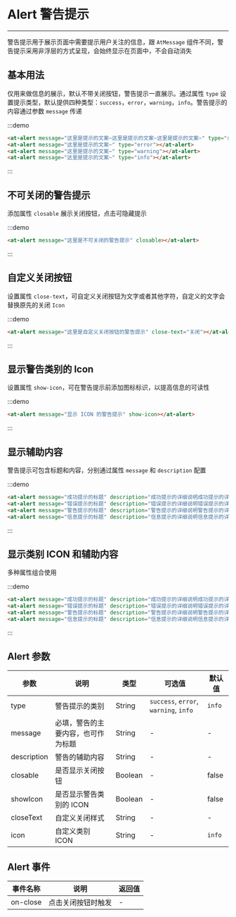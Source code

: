 
# Alert 警告提示

----

警告提示用于展示页面中需要提示用户关注的信息，跟 `AtMessage` 组件不同，警告提示采用非浮层的方式呈现，会始终显示在页面中，不会自动消失


## 基本用法

仅用来做信息的展示，默认不带关闭按钮，警告提示一直展示。通过属性 `type` 设置提示类型，默认提供四种类型：`success`，`error`，`warning`，`info`。警告提示的内容通过参数 `message` 传递

:::demo
```html
<at-alert message="这里是提示的文案~这里是提示的文案~这里是提示的文案~" type="success"></at-alert>
<at-alert message="这里是提示的文案~" type="error"></at-alert>
<at-alert message="这里是提示的文案~" type="warning"></at-alert>
<at-alert message="这里是提示的文案~" type="info"></at-alert>
```
:::


## 不可关闭的警告提示

添加属性 `closable` 展示关闭按钮，点击可隐藏提示

:::demo
```html
<at-alert message="这里是不可关闭的警告提示" closable></at-alert>
```
:::


## 自定义关闭按钮

设置属性 `close-text`，可自定义关闭按钮为文字或者其他字符，自定义的文字会替换原先的关闭 `Icon`

:::demo
```html
<at-alert message="这里是自定义关闭按钮的警告提示" close-text="关闭"></at-alert>
```
:::


## 显示警告类别的 Icon

设置属性 `show-icon`，可在警告提示前添加图标标识，以提高信息的可读性

:::demo
```html
<at-alert message="显示 ICON 的警告提示" show-icon></at-alert>
```
:::


## 显示辅助内容

警告提示可包含标题和内容，分别通过属性 `message` 和 `description` 配置

:::demo
```html
<at-alert message="成功提示的标题" description="成功提示的详细说明成功提示的详细说明成功提示的详细说明" type="success" closable></at-alert>
<at-alert message="错误提示的标题" description="错误提示的详细说明错误提示的详细说明错误提示的详细说明" type="error" closable></at-alert>
<at-alert message="警告提示的标题" description="警告提示的详细说明警告提示的详细说明警告提示的详细说明" type="warning" closable></at-alert>
<at-alert message="信息提示的标题" description="信息提示的详细说明信息提示的详细说明信息提示的详细说明" type="info" closable></at-alert>
```
:::


## 显示类别 ICON 和辅助内容

多种属性组合使用

:::demo
```html
<at-alert message="成功提示的标题" description="成功提示的详细说明成功提示的详细说明成功提示的详细说明成功提示的详细说明成功提示的详细说明成功提示的详细说明成功提示的详细说明成功提示的详细说明成功提示的详细说明" type="success" show-icon closable></at-alert>
<at-alert message="错误提示的标题" description="错误提示的详细说明错误提示的详细说明错误提示的详细说明" type="error" show-icon closable></at-alert>
<at-alert message="警告提示的标题" description="警告提示的详细说明警告提示的详细说明警告提示的详细说明" type="warning" show-icon closable></at-alert>
<at-alert message="信息提示的标题" description="信息提示的详细说明信息提示的详细说明信息提示的详细说明" type="info" show-icon closable></at-alert>
```
:::


## Alert 参数

| 参数      | 说明          | 类型      | 可选值                           | 默认值  |
|---------- |-------------- |---------- |--------------------------------  |-------- |
| type | 警告提示的类别 | String | `success`, `error`, `warning`, `info` | `info` |
| message | 必填，警告的主要内容，也可作为标题 | String | - | - |
| description | 警告的辅助内容 | String | - | - |
| closable | 是否显示关闭按钮 | Boolean | - | false |
| showIcon | 是否显示警告类别的 ICON | Boolean | - | false |
| closeText | 自定义关闭样式 | String | - | - |
| icon | 自定义类别 ICON | String | - | `info` |


## Alert 事件

| 事件名称      | 说明          | 返回值  |
|---------- |-------------- |---------- |
| on-close | 点击关闭按钮时触发 | - |


<style lang="scss" scoped>
.at-alert + .at-alert {
  margin-top: 8px;
}
</style>

